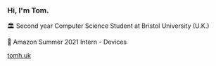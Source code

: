 ### Hi, I'm Tom.

🏛 Second year Computer Science Student at Bristol University (U.K.)

🚀 Amazon Summer 2021 Intern - Devices

[tomh.uk](tomh.uk)
